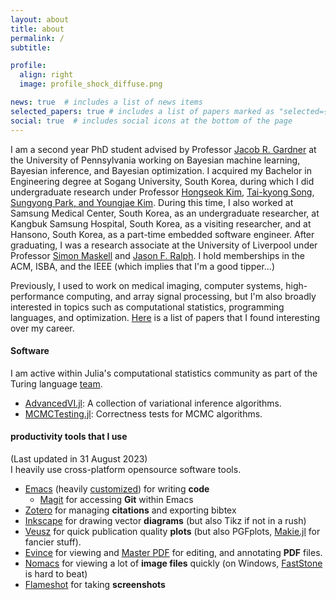 ```yaml
---
layout: about
title: about
permalink: /
subtitle: 

profile:
  align: right
  image: profile_shock_diffuse.png

news: true  # includes a list of news items
selected_papers: true # includes a list of papers marked as "selected={true}"
social: true  # includes social icons at the bottom of the page
---
```


I am a second year PhD student advised by Professor [Jacob R. Gardner](https://jacobrgardner.github.io/) at the University of Pennsylvania working on Bayesian machine learning, Bayesian inference, and Bayesian optimization.
I acquired my Bachelor in Engineering degree at Sogang University, South Korea, during which I did undergraduate research under Professor [Hongseok Kim](https://nice.sogang.ac.kr/), [Tai-kyong Song](https://heart.sogang.ac.kr/), [Sungyong Park, and Youngjae Kim](https://discos.sogang.ac.kr/).
During this time, I also worked at Samsung Medical Center, South Korea, as an undergraduate researcher, at Kangbuk Samsung Hospital, South Korea, as a visiting researcher, and at Hansono, South Korea, as a part-time embedded software engineer.
After graduating, I was a research associate at the University of Liverpool under Professor [Simon Maskell](http://www.simonmaskell.com/) and [Jason F. Ralph](https://scholar.google.com/citations?user=q0xW5igAAAAJ&hl=en).
I hold memberships in the ACM, ISBA, and the IEEE (which implies that I'm a good tipper...)

Previously, I used to work on medical imaging, computer systems, high-performance computing, and array signal processing, but I'm also broadly interested in topics such as computational statistics, programming languages, and optimization.
[Here](https://github.com/Red-Portal/ray-awesome-papers) is a list of papers that I found interesting over my career.

#### Software
I am active within Julia's computational statistics community as part of the Turing language [team](https://turinglang.org/v0.29/team/).
* [AdvancedVI.jl](https://github.com/TuringLang/AdvancedVI.jl): A collection of variational inference algorithms. 
* [MCMCTesting.jl](https://github.com/Red-Portal/MCMCTesting.jl): Correctness tests for MCMC algorithms.

#### **productivity tools that I use**
(Last updated in 31 August 2023)<br />
I heavily use cross-platform opensource software tools.
* [Emacs](https://www.gnu.org/software/emacs/) (heavily [customized](https://github.com/Red-Portal/.emacs.d)) for writing **code**
  * [Magit](https://magit.vc/) for accessing **Git** within Emacs
* [Zotero](https://www.zotero.org/) for managing **citations** and exporting bibtex
* [Inkscape](https://inkscape.org/) for drawing vector **diagrams** (but also Tikz if not in a rush)
* [Veusz](https://veusz.github.io/) for quick publication quality **plots** (but also PGFplots, [Makie.jl](https://docs.makie.org/stable/) for fancier stuff).
* [Evince](https://wiki.gnome.org/Apps/Evince) for viewing and [Master PDF](https://code-industry.net/masterpdfeditor/) for editing, and annotating **PDF** files.
* [Nomacs](https://nomacs.org/) for viewing a lot of **image files** quickly (on Windows, [FastStone](https://www.faststone.org/) is hard to beat)
* [Flameshot](https://flameshot.org/) for taking **screenshots**

<!-- Write your biography here. Tell the world about yourself. Link to your favorite [subreddit](http://reddit.com). You can put a picture in, too. The code is already in, just name your picture `prof_pic.jpg` and put it in the `img/` folder. -->

<!-- Put your address / P.O. box / other info right below your picture. You can also disable any these elements by editing `profile` property of the YAML header of your `_pages/about.md`. Edit `_bibliography/papers.bib` and Jekyll will render your [publications page](/al-folio/publications/) automatically. -->

<!-- Link to your social media connections, too. This theme is set up to use [Font Awesome icons](http://fortawesome.github.io/Font-Awesome/) and [Academicons](https://jpswalsh.github.io/academicons/), like the ones below. Add your Facebook, Twitter, LinkedIn, Google Scholar, or just disable all of them. -->
